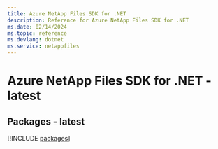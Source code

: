 ```yaml
---
title: Azure NetApp Files SDK for .NET
description: Reference for Azure NetApp Files SDK for .NET
ms.date: 02/14/2024
ms.topic: reference
ms.devlang: dotnet
ms.service: netappfiles
---
```

# Azure NetApp Files SDK for .NET - latest
## Packages - latest
[!INCLUDE [packages](netapp-files-index.md)]